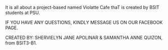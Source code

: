It is all about a project-based named Violatte Cafe thaT is created by BSIT students at PSU.

IF YOU HAVE ANY QUESTIONS, KINDLY MESSAGE US ON OUR FACEBOOK PAGE.

CREATED BY: SHERVIELYN JANE APOLINAR & SAMANTHA ANNE QUIZON, from BSIT3-B1.

